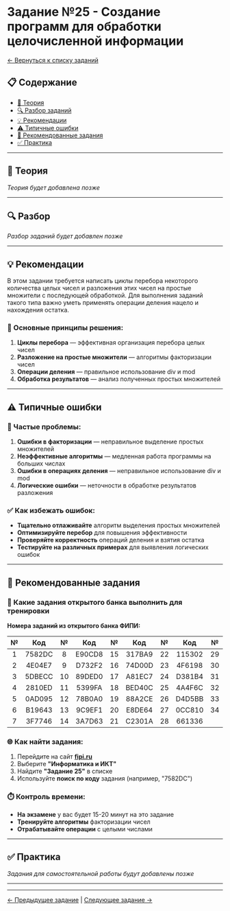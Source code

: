 # Задание №25 - Создание программ для обработки целочисленной информации

[← Вернуться к списку заданий](../README.md)

## 📋 Содержание
- [📖 Теория](#теория)
- [🔍 Разбор заданий](#разбор)
- [💡 Рекомендации](#рекомендации)
- [⚠️ Типичные ошибки](#типичные-ошибки)
- [📝 Рекомендованные задания](#рекомендованные-задания)
- [✅ Практика](#практика)

---

## 📖 Теория

*Теория будет добавлена позже*

---

## 🔍 Разбор

*Разбор заданий будет добавлен позже*

---

## 💡 Рекомендации

В этом задании требуется написать циклы перебора некоторого количества целых чисел и разложения этих чисел на простые множители с последующей обработкой. Для выполнения заданий такого типа важно уметь применять операции деления нацело и нахождения остатка.

### 🔧 Основные принципы решения:

1. **Циклы перебора** — эффективная организация перебора целых чисел
2. **Разложение на простые множители** — алгоритмы факторизации чисел
3. **Операции деления** — правильное использование div и mod
4. **Обработка результатов** — анализ полученных простых множителей

---

## ⚠️ Типичные ошибки

### 🚫 Частые проблемы:

1. **Ошибки в факторизации** — неправильное выделение простых множителей
2. **Неэффективные алгоритмы** — медленная работа программы на больших числах
3. **Ошибки в операциях деления** — неправильное использование div и mod
4. **Логические ошибки** — неточности в обработке результатов разложения

### ✅ Как избежать ошибок:

- **Тщательно отлаживайте** алгоритм выделения простых множителей
- **Оптимизируйте перебор** для повышения эффективности
- **Проверяйте корректность** операций деления и взятия остатка
- **Тестируйте на различных примерах** для выявления логических ошибок

---

## 📝 Рекомендованные задания

### 🔗 Какие задания открытого банка выполнить для тренировки

**Номера заданий из открытого банка ФИПИ:**

| № | Код | № | Код | № | Код | № | Код | № | Код |
|:-:|:-:|:-:|:-:|:-:|:-:|:-:|:-:|:-:|:-:|
| 1 | 7582DC | 8 | E90CD8 | 15 | 317BA9 | 22 | 115302 | 29 | 378927 |
| 2 | 4E04E7 | 9 | D732F2 | 16 | 74D00D | 23 | 4F6198 | 30 | 78B588 |
| 3 | 5DBECC | 10 | 89DED0 | 17 | A81EC7 | 24 | D381B4 | 31 | C2301A |
| 4 | 2810ED | 11 | 5399FA | 18 | BED40C | 25 | 4A4F6C | 32 | 55A68F |
| 5 | 0AD095 | 12 | 78B0A0 | 19 | 88A2CE | 26 | D4D5BB | 33 | D4FA23 |
| 6 | B19643 | 13 | 9C9EF1 | 20 | E8DE64 | 27 | 0CC810 | 34 | 6D2D86 |
| 7 | 3F7746 | 14 | 3A7D63 | 21 | C2301A | 28 | 661336 |    |        |

### 🌐 Как найти задания:

1. Перейдите на сайт **[fipi.ru](https://fipi.ru/ege/otkrytyy-bank-zadaniy-ege)**
2. Выберите **"Информатика и ИКТ"**
3. Найдите **"Задание 25"** в списке
4. Используйте **поиск по коду** задания (например, "7582DC")

### ⏱️ Контроль времени:

- **На экзамене** у вас будет 15-20 минут на это задание
- **Тренируйте алгоритмы** факторизации чисел
- **Отрабатывайте операции** с целыми числами

---

## ✅ Практика

*Задания для самостоятельной работы будут добавлены позже*

---

---

[← Предыдущее задание](task-24.md) | [Следующее задание →](task-26.md)
